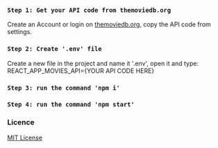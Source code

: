 ### `Step 1: Get your API code from themoviedb.org`

Create an Account or login on [themoviedb.org](https://www.themoviedb.org/), copy the API code from settings.

### `Step 2: Create '.env' file`

Create a new file in the project and name it '.env', open it and type:  
REACT_APP_MOVIES_API={YOUR API CODE HERE}

### `Step 3: run the command 'npm i'`

### `Step 4: run the command 'npm start'`

### Licence

[MIT License](LICENSE)
